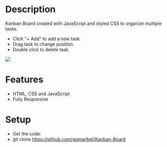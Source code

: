 # Description

Kanban Board created with JavaScript and styled CSS to organize multiple tasks.

- Click "+ Add" to add a new task.
- Drag task to change position.
- Double click to delete task.

<img src="img/">


# Features

- HTML, CSS and JavaScript
- Fully Responsive



# Setup

- Get the code:
- git clone https://github.com/ggmaribel/Kanban-Board